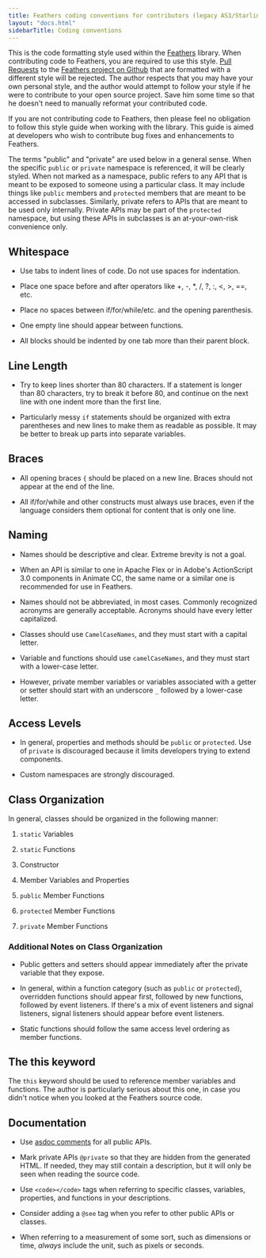 ```yaml
---
title: Feathers coding conventions for contributors (legacy AS3/Starling version)
layout: "docs.html"
sidebarTitle: Coding conventions
---
```


This is the code formatting style used within the [Feathers](./index.md) library. When contributing code to Feathers, you are required to use this style. [Pull Requests](https://help.github.com/articles/using-pull-requests) to the [Feathers project on Github](https://github.com/joshtynjala/feathers) that are formatted with a different style will be rejected. The author respects that you may have your own personal style, and the author would attempt to follow your style if he were to contribute to your open source project. Save him some time so that he doesn't need to manually reformat your contributed code.

If you are not contributing code to Feathers, then please feel no obligation to follow this style guide when working with the library. This guide is aimed at developers who wish to contribute bug fixes and enhancements to Feathers.

The terms "public" and "private" are used below in a general sense. When the specific `public` or `private` namespace is referenced, it will be clearly styled. When not marked as a namespace, public refers to any API that is meant to be exposed to someone using a particular class. It may include things like `public` members and `protected` members that are meant to be accessed in subclasses. Similarly, private refers to APIs that are meant to be used only internally. Private APIs may be part of the `protected` namespace, but using these APIs in subclasses is an at-your-own-risk convenience only.

## Whitespace

-   Use tabs to indent lines of code. Do not use spaces for indentation.

-   Place one space before and after operators like +, -, \*, /, ?, :, \<, \>, ==, etc.

-   Place no spaces between if/for/while/etc. and the opening parenthesis.

-   One empty line should appear between functions.

-   All blocks should be indented by one tab more than their parent block.

## Line Length

-   Try to keep lines shorter than 80 characters. If a statement is longer than 80 characters, try to break it before 80, and continue on the next line with one indent more than the first line.

-   Particularly messy `if` statements should be organized with extra parentheses and new lines to make them as readable as possible. It may be better to break up parts into separate variables.

## Braces

-   All opening braces `{` should be placed on a new line. Braces should not appear at the end of the line.

-   All if/for/while and other constructs must always use braces, even if the language considers them optional for content that is only one line.

## Naming

-   Names should be descriptive and clear. Extreme brevity is not a goal.

-   When an API is similar to one in Apache Flex or in Adobe's ActionScript 3.0 components in Animate CC, the same name or a similar one is recommended for use in Feathers.

-   Names should not be abbreviated, in most cases. Commonly recognized acronyms are generally acceptable. Acronyms should have every letter capitalized.

-   Classes should use `CamelCaseNames`, and they must start with a capital letter.

-   Variable and functions should use `camelCaseNames`, and they must start with a lower-case letter.

-   However, private member variables or variables associated with a getter or setter should start with an underscore `_` followed by a lower-case letter.

## Access Levels

-   In general, properties and methods should be `public` or `protected`. Use of `private` is discouraged because it limits developers trying to extend components.

-   Custom namespaces are strongly discouraged.

## Class Organization

In general, classes should be organized in the following manner:

1.  `static` Variables

2.  `static` Functions

3.  Constructor

4.  Member Variables and Properties

5.  `public` Member Functions

6.  `protected` Member Functions

7.  `private` Member Functions

### Additional Notes on Class Organization

-   Public getters and setters should appear immediately after the private variable that they expose.

-   In general, within a function category (such as `public` or `protected`), overridden functions should appear first, followed by new functions, followed by event listeners. If there's a mix of event listeners and signal listeners, signal listeners should appear before event listeners.

-   Static functions should follow the same access level ordering as member functions.

## The this keyword

The `this` keyword should be used to reference member variables and functions. The author is particularly serious about this one, in case you didn't notice when you looked at the Feathers source code.

## Documentation

-   Use [asdoc comments](https://airsdk.dev/docs/development/asdoc-comments) for all public APIs.

-   Mark private APIs `@private` so that they are hidden from the generated HTML. If needed, they may still contain a description, but it will only be seen when reading the source code.

-   Use `<code></code>` tags when referring to specific classes, variables, properties, and functions in your descriptions.

-   Consider adding a `@see` tag when you refer to other public APIs or classes.

-   When referring to a measurement of some sort, such as dimensions or time, *always* include the unit, such as pixels or seconds.